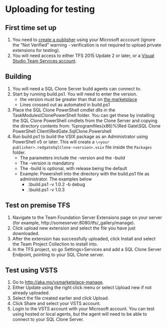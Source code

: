 # Uploading for testing
## First time set up
1. You need to [create a publisher](http://aka.ms/vsmarketplace-manage) using your Microsoft acccount (ignore the "Not Verified" warning - verification is not required to upload private extensions for testing).
2. You will need access to either TFS 2015 Update 2 or later, or a [Visual Studio Team Services account](https://go.microsoft.com/fwlink/?LinkId=307137&clcid=0x409).

## Building
1. You will need a SQL Clone Server build agents can connect to. 
2. Start by running build.ps1. You will need to enter the version. 
   - the version must be greater than that on [the marketplace](https://marketplace.visualstudio.com/items?itemName=redgatesoftware.redgateSqlClone)
   - Lines crossed out as automated in build.ps1
3. Place the SQL Clone PowerShell cmdlet dlls in the TaskModules\ClonePowerShell folder. You can get these by installing the SQL Clone PowerShell cmdlets from the Clone Server and copying the directory contents from: %programfiles(x86)%\Red Gate\SQL Clone PowerShell Client\RedGate.SqlClone.Powershell
5. Run build.ps1 to build the VSIX package as an Administrator using PowerShell v5 or later. This will create a `\<your publisher>.redgateSqlClone-<version>.vsix` file inside the `Packages` folder.
   - The parameters include the -version and the -build
   - The -version is mandatory
   - The -build is optional, with release being the default
   - Example: Powershell into the directory with the build.ps1 file as administrator. The examples below
     - .\build.ps1 -v 1.0.2 -b debug
     - .\build.ps1 -v 1.0.3

## Test on premise TFS
1. Navigate to the Team Foundation Server Extensions page on your server (for example, http://someserver:8080/tfs/_gallery/manage).
2. Click upload new extension and select the file you have just downloaded.
3. After the extension has successfully uploaded, click Install and select the Team Project Collection to install into.
4. In the TFS project, so go Settings>Services and add a SQL Clone Server Endpoint, pointing to your SQL Clone server.

## Test using VSTS
1. Go to http://aka.ms/vsmarketplace-manage.
2. Either Update using the right click menu or select Upload new if not already uploaded.
3. Select the file created earlier and click Upload.
5. Click Share and select your VSTS account.
6. Login to the VSTS account with your Microsoft account. You can test using hosted or local agents, but the agent will need to be able to connect to your SQL Clone Server.

